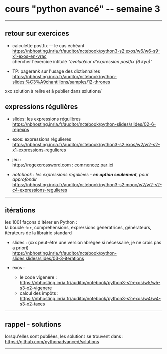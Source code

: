 
# cours "python avancé" -- semaine 3

***

## retour sur exercices 

* calculette postfix -- le cas échéant  
    <https://nbhosting.inria.fr/auditor/notebook/python3-s2:exos/w6/w6-s9-x1-exos-en-vrac>  
  chercher l'exercice intitulé *"évaluateur d'expression postfix (6 kyu)"*

* TP: pagerank sur l'usage des dictionnaires  
  <https://nbhosting.inria.fr/auditor/notebook/python-slides:%C3%A9chantillons/samples/12-thrones>  

xxx solution à relire et à publier dans solutions/

## expressions régulières

* slides: les expressions régulières  
<https://nbhosting.inria.fr/auditor/notebook/python-slides/slides/02-6-regexps>

* exos: expressions régulieres  
<https://nbhosting.inria.fr/auditor/notebook/python3-s2:exos/w2/w2-s2-x1-expressions-regulieres>

* jeu :  
<https://regexcrossword.com> : [commencez par ici](https://regexcrossword.com/challenges/beginner/puzzles/2)


* *notebook : les expressions régulières - **en option seulement**, pour approfondir*  
<https://nbhosting.inria.fr/auditor/notebook/python3-s2:mooc/w2/w2-s2-c4-expressions-regulieres>

***

## itérations

les 1001 façons d'itérer en Python :  
la boucle `for`, compréhensions, expressions génératrices, générateurs, itérateurs de la librairie standard

* slides : (xxx peut-être une version abrégée si nécessaire, je ne crois pas a priori)  
<https://nbhosting.inria.fr/auditor/notebook/python-slides:slides/slides/03-3-iterations>

* exos :

  * le code vigenere : <https://nbhosting.inria.fr/auditor/notebook/python3-s2:exos/w5/w5-s3-x2-vigenere>
  * calcul des impôts : <https://nbhosting.inria.fr/auditor/notebook/python3-s2:exos/w4/w4-s3-x2-taxes>

***
## rappel - solutions

lorsqu'elles sont publiées, les solutions se trouvent dans :
https://github.com/pythonadvanced/solutions

***
